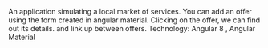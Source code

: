  An application simulating a local market of services. You can add an offer using the
                    form created in angular material. Clicking on the offer, we can find out its details. and link up between offers.
                    Technology: Angular 8 , Angular Material
